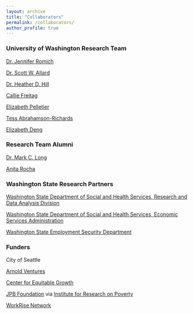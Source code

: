 ```yaml
---
layout: archive
title: "Collaborators"
permalink: /collaborators/
author_profile: true
---
```


### University of Washington Research Team

[Dr. Jennifer Romich](https://socialwork.uw.edu/faculty/professors/jennifer-romich)

[Dr. Scott W. Allard](https://evans.uw.edu/profile/scott-allard/)

[Dr. Heather D. Hill](https://evans.uw.edu/profile/heather-hill/)

[Callie Freitag](https://evans.uw.edu/profile/callie-freitag/)

[Elizabeth Pelletier](https://evans.uw.edu/profile/elizabeth-pelletier/)

[Tess Abrahamson-Richards](http://iwri.org/people/tess-abrahamson-richards-spokane/)

[Elizabeth Deng](https://www.linkedin.com/in/lizdeng/)

### Research Team Alumni

[Dr. Mark C. Long](https://profiles.ucr.edu/app/home/profile/marklong)

[Anita Rocha](https://csde.washington.edu/affiliates/anita-rocha/)

### Washington State Research Partners

[Washington State Department of Social and Health Services, Research and Data Analysis Division](https://www.dshs.wa.gov/ffa/research-and-data-analysis)

[Washington State Department of Social and Health Services, Economic Services Administration](https://www.dshs.wa.gov/esa)

[Washington State Employment Security Department](https://esd.wa.gov/)

### Funders

City of Seattle

[Arnold Ventures](https://www.arnoldventures.org/)

[Center for Equitable Growth](https://equitablegrowth.org/)

[JPB Foundation](https://www.jpbfoundation.org/) via [Institute for Research on Poverty](https://www.irp.wisc.edu/research/researcher-practitioner-evaluation-partnership-grants/)

[WorkRise Network](https://www.workrisenetwork.org)

